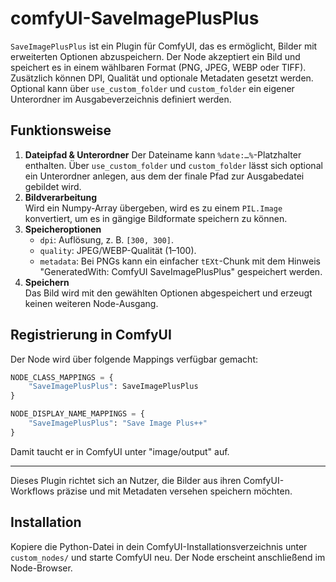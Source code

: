# comfyUI-SaveImagePlusPlus

`SaveImagePlusPlus` ist ein Plugin für ComfyUI, das es ermöglicht, Bilder mit erweiterten Optionen abzuspeichern. Der Node akzeptiert ein Bild und speichert es in einem wählbaren Format (PNG, JPEG, WEBP oder TIFF). Zusätzlich können DPI, Qualität und optionale Metadaten gesetzt werden. Optional kann über `use_custom_folder` und `custom_folder` ein eigener Unterordner im Ausgabeverzeichnis definiert werden.

## Funktionsweise

1. **Dateipfad & Unterordner**
   Der Dateiname kann `%date:…%`-Platzhalter enthalten. Über `use_custom_folder` und `custom_folder` lässt sich optional ein Unterordner anlegen, aus dem der finale Pfad zur Ausgabedatei gebildet wird.
2. **Bildverarbeitung**  
   Wird ein Numpy-Array übergeben, wird es zu einem `PIL.Image` konvertiert, um es in gängige Bildformate speichern zu können.
3. **Speicheroptionen**  
   - `dpi`: Auflösung, z. B. `[300, 300]`.
   - `quality`: JPEG/WEBP-Qualität (1–100).
   - `metadata`: Bei PNGs kann ein einfacher `tEXt`-Chunk mit dem Hinweis "GeneratedWith: ComfyUI SaveImagePlusPlus" gespeichert werden.
4. **Speichern**  
   Das Bild wird mit den gewählten Optionen abgespeichert und erzeugt keinen weiteren Node-Ausgang.

## Registrierung in ComfyUI

Der Node wird über folgende Mappings verfügbar gemacht:

```python
NODE_CLASS_MAPPINGS = {
    "SaveImagePlusPlus": SaveImagePlusPlus
}

NODE_DISPLAY_NAME_MAPPINGS = {
    "SaveImagePlusPlus": "Save Image Plus++"
}
```

Damit taucht er in ComfyUI unter "image/output" auf.

---

Dieses Plugin richtet sich an Nutzer, die Bilder aus ihren ComfyUI-Workflows präzise und mit Metadaten versehen speichern möchten.

## Installation

Kopiere die Python-Datei in dein ComfyUI-Installationsverzeichnis unter `custom_nodes/` und starte ComfyUI neu. Der Node erscheint anschließend im Node-Browser.


